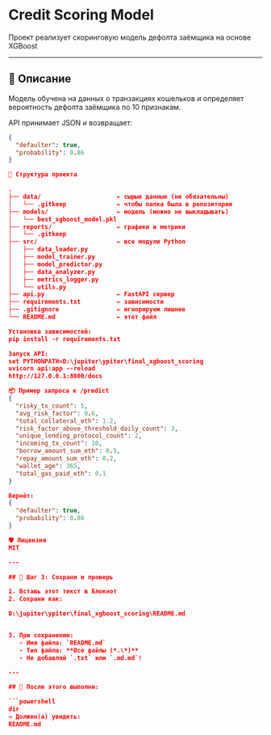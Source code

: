 # Credit Scoring Model

Проект реализует скоринговую модель дефолта заёмщика на основе XGBoost

---

## 🧩 Описание

Модель обучена на данных о транзакциях кошельков и определяет вероятность дефолта заёмщика по 10 признакам.

API принимает JSON и возвращает:

```json
{
  "defaulter": true,
  "probability": 0.86
}

📁 Структура проекта

.
├── data/                     ← сырые данные (не обязательны)
│   └── .gitkeep              ← чтобы папка была в репозитории
├── models/                   ← модель (можно не выкладывать)
│   └── best_xgboost_model.pkl
├── reports/                  ← графики и метрики
│   └── .gitkeep
├── src/                      ← все модули Python
│   ├── data_loader.py
│   ├── model_trainer.py
│   ├── model_predictor.py
│   ├── data_analyzer.py
│   ├── metrics_logger.py
│   └── utils.py
├── api.py                    ← FastAPI сервер
├── requirements.txt          ← зависимости
├── .gitignore                ← игнорируем лишнее
└── README.md                 ← этот файл

Установка зависимостей:
pip install -r requirements.txt

Запуск API:
set PYTHONPATH=D:\jupiter\ypiter\final_xgboost_scoring
uvicorn api:app --reload
http://127.0.0.1:8000/docs

📦 Пример запроса к /predict
{
  "risky_tx_count": 5,
  "avg_risk_factor": 0.6,
  "total_collateral_eth": 1.2,
  "risk_factor_above_threshold_daily_count": 3,
  "unique_lending_protocol_count": 2,
  "incoming_tx_count": 10,
  "borrow_amount_sum_eth": 0.5,
  "repay_amount_sum_eth": 0.2,
  "wallet_age": 365,
  "total_gas_paid_eth": 0.1
}

Вернёт:
{
  "defaulter": true,
  "probability": 0.86
}

🛡 Лицензия
MIT

---

## 🧪 Шаг 3: Сохрани и проверь

1. Вставь этот текст в Блокнот
2. Сохрани как:

D:\jupiter\ypiter\final_xgboost_scoring\README.md


3. При сохранении:
   - Имя файла: `README.md`
   - Тип файла: **Все файлы (*.\*)**
   - Не добавляй `.txt` или `.md.md`!

---

## 📌 После этого выполни:

```powershell
dir
→ Должен(а) увидеть:
README.md